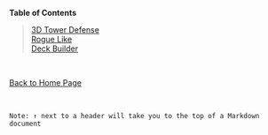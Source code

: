 **Table of Contents**
> [3D Tower Defense](3DTowerDefense.md)<br />[Rogue Like](Roguelike.md)<br />[Deck Builder](DeckBuilder.md)
<br />

[Back to Home Page](https://github.com/Zachary-Boehm/GDD400)

<br />

` Note: ↑ next to a header will take you to the top of a Markdown document `
